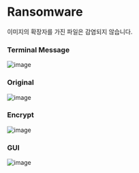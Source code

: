 # Ransomware

이미지의 확장자를 가진 파일은 감염되지 않습니다.

### Terminal Message
![image](https://user-images.githubusercontent.com/35417717/152897754-f36bfd32-61a2-4a75-a7d2-faec043c1977.png)</br>


### Original
![image](https://user-images.githubusercontent.com/35417717/152889656-1c20ce23-c609-4dc5-9ad6-f5cc5d2b5b1f.png)</br>


### Encrypt
![image](https://user-images.githubusercontent.com/35417717/152889708-212019fd-2da1-43dc-ad87-8615b1c77754.png)</br>


### GUI
![image](https://user-images.githubusercontent.com/35417717/152897820-162f7f48-4423-42ca-a11d-fa5031eec06b.png)
